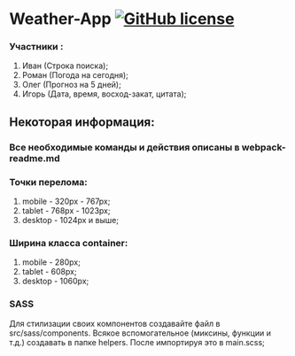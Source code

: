 # Weather-App [![GitHub license](https://img.shields.io/badge/license-MIT-blue.svg?style=flat-square)](https://github.com/your/your-project/blob/master/LICENSE)

### Участники :

1. Иван (Строка поиска);
2. Роман (Погода на сегодня);
3. Олег (Прогноз на 5 дней);
4. Игорь (Дата, время, восход-закат, цитата);


## Некоторая информация:

### Все необходимые команды и действия описаны в webpack-readme.md

### Точки перелома:

1. mobile - 320px - 767px;
2. tablet - 768px - 1023px;
3. desktop - 1024px и выше;

### Ширина класса container:

1. mobile - 280px;
2. tablet - 608px;
3. desktop - 1060px;

### SASS

Для стилизации своих компонентов создавайте файл в src/sass/components.
Всякое вспомогательное (миксины, функции и т.д.) создавать в папке helpers.
После импортируя это в main.scss;




